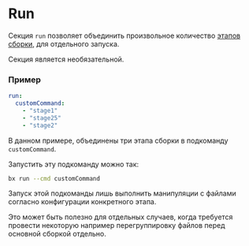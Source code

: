 # Run

Секция `run` позволяет объединить произвольное количество [этапов сборки](configuration/stages), для отдельного запуска.

Секция является необязательной.

### Пример

```yaml
run:
  customCommand:
    - "stage1"
    - "stage25"
    - "stage2"
```

В данном примере, объединены три этапа сборки в подкоманду `customCommand`.

Запустить эту подкоманду можно так:

```bash
bx run --cmd customCommand
```

Запуск этой подкоманды лишь выполнить манипуляции с файлами согласно конфигурации конкретного этапа.

Это может быть полезно для отдельных случаев, когда требуется провести некоторую например перегруппировку файлов перед основной сборкой отдельно.
